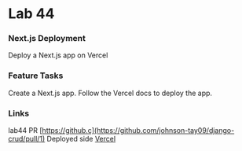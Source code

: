 # Lab 44

### Next.js Deployment
Deploy a Next.js app on Vercel

### Feature Tasks
Create a Next.js app. Follow the Vercel docs to deploy the app.

### Links
lab44 PR [https://github.c](https://github.com/johnson-tay09/django-crud/pull/1)
Deployed side [Vercel](https://daily-xkcd-three.vercel.app/)

